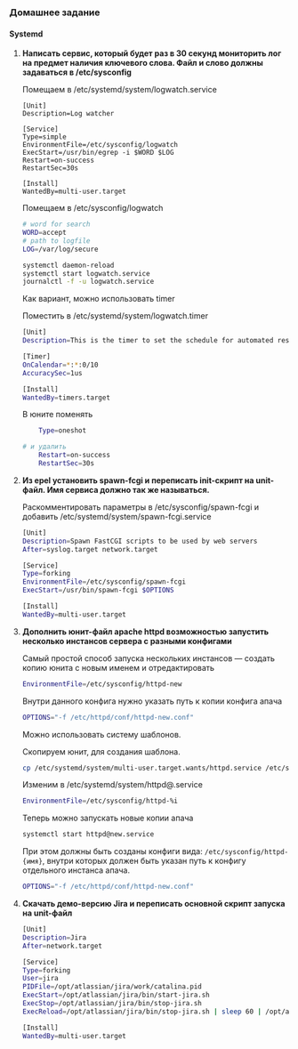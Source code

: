 ### Домашнее задание
#### Systemd

1. **Написать сервис, который будет раз в 30 секунд мониторить лог на предмет наличия ключевого слова. Файл и слово должны задаваться в /etc/sysconfig**

    Помещаем в /etc/systemd/system/logwatch.service
    
    ```
    [Unit]
    Description=Log watcher

    [Service]
    Type=simple
    EnvironmentFile=/etc/sysconfig/logwatch
    ExecStart=/usr/bin/egrep -i $WORD $LOG
    Restart=on-success
    RestartSec=30s
 
    [Install]
    WantedBy=multi-user.target
    ```
    Помещаем в /etc/sysconfig/logwatch
    ```bash
    # word for search
    WORD=accept
    # path to logfile
    LOG=/var/log/secure
    ```
    ```bash
    systemctl daemon-reload
    systemctl start logwatch.service
    journalctl -f -u logwatch.service 
    ```
    Как вариант, можно использовать timer
    
    Поместить в /etc/systemd/system/logwatch.timer
    ```bash
    [Unit]
    Description=This is the timer to set the schedule for automated restart of logwatch

    [Timer]
    OnCalendar=*:*:0/10
    AccuracySec=1us

    [Install]
    WantedBy=timers.target
    ```
    В юните поменять 
    ```bash
        Type=oneshot
    
    # и удалить
        Restart=on-success
        RestartSec=30s
    ```
2. **Из epel установить spawn-fcgi и переписать init-скрипт на unit-файл. Имя сервиса должно так же называться.**
    
    Раскомментировать параметры в /etc/sysconfig/spawn-fcgi и добавить /etc/systemd/system/spawn-fcgi.service

    ```bash
    [Unit]
    Description=Spawn FastCGI scripts to be used by web servers
    After=syslog.target network.target
    
    [Service]
    Type=forking
    EnvironmentFile=/etc/sysconfig/spawn-fcgi
    ExecStart=/usr/bin/spawn-fcgi $OPTIONS
    
    [Install]
    WantedBy=multi-user.target
    ```

3. **Дополнить юнит-файл apache httpd возможностью запустить несколько инстансов сервера с разными конфигами**

    Самый простой способ запуска нескольких инстансов — создать копию юнита с новым именем и отредактировать

    ```bash
    EnvironmentFile=/etc/sysconfig/httpd-new
    ```
     Внутри данного конфига нужно указать путь к копии конфига апача
     ```bash
    OPTIONS="-f /etc/httpd/conf/httpd-new.conf"
    ```
    
    Можно использовать систему шаблонов.
    
    Скопируем юнит, для создания шаблона.
    ```bash
    cp /etc/systemd/system/multi-user.target.wants/httpd.service /etc/systemd/system/httpd@.service
    ```
    Изменим в  /etc/systemd/system/httpd@.service 
    ```bash
    EnvironmentFile=/etc/sysconfig/httpd-%i
    ```
    Теперь можно запускать новые копии апача
    ```bash
    systemctl start httpd@new.service
    ```
    При этом должны быть созданы конфиги вида: ```/etc/sysconfig/httpd-{имя}```, внутри которых должен быть указан путь к конфигу отдельного инстанса апача.
     ```bash
     OPTIONS="-f /etc/httpd/conf/httpd-new.conf"
     ```

4. **Скачать демо-версию Jira и переписать основной скрипт запуска на unit-файл**

    ```bash
    [Unit] 
    Description=Jira
    After=network.target
    
    [Service] 
    Type=forking
    User=jira
    PIDFile=/opt/atlassian/jira/work/catalina.pid
    ExecStart=/opt/atlassian/jira/bin/start-jira.sh
    ExecStop=/opt/atlassian/jira/bin/stop-jira.sh
    ExecReload=/opt/atlassian/jira/bin/stop-jira.sh | sleep 60 | /opt/atlassian/jira/bin/start-jira.sh
    
    [Install] 
    WantedBy=multi-user.target 
    ```
